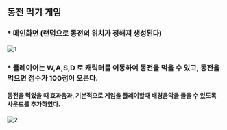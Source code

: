 ## 동전 먹기 게임 

### * 메인화면 (랜덤으로 동전의 위치가 정해져 생성된다)

![1](https://user-images.githubusercontent.com/37132897/154782011-3199ef55-d97a-4069-bf7d-e7c8815c07e1.png)

### * 플레이어는 W,A,S,D 로 캐릭터를 이동하여 동전을 먹을 수 있고, 동전을 먹으면 점수가 100점이 오른다.
#### 동전을 먹었을 때 효과음과, 기본적으로 게임을 플레이할때 배경음악을 들을 수 있도록 사운드를 추가하였다.


![2](https://user-images.githubusercontent.com/37132897/154782013-4cc5a53c-15b5-4fa4-b802-f115325602d7.png)
